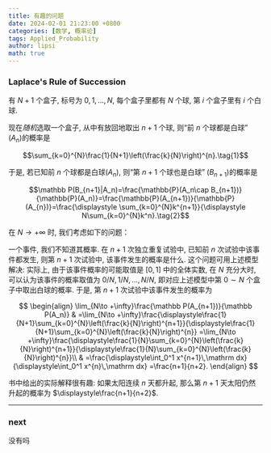 ```yaml
---
title: 有趣的问题
date: 2024-02-01 21:23:00 +0800
categories: [数学, 概率论]
tags: Applied_Probability
author: lipsi
math: true
---
```

### **Laplace's Rule of Succession**
有 $N+1$ 个盒子, 标号为 $0,1,\dots,N$, 每个盒子里都有 $N$ 个球, 第 $i$ 个盒子里有 $i$ 个白球.

现在*随机*选取一个盒子, 从中有放回地取出 $n+1$ 个球, 则“前 $n$ 个球都是白球” ($A_n$)的概率是

$$\sum_{k=0}^{N}\frac{1}{N+1}\left(\frac{k}{N}\right)^{n}.\tag{1}$$

于是, 若已知前 $n$ 个球都是白球($A_n$), 则“第 $n+1$ 个球也是白球” ($B_{n+1}$)的概率是

$$\mathbb P(B_{n+1}|A_n)=\frac{\mathbb{P}(A_n\cap B_{n+1})}{\mathbb{P}(A_n)}=\frac{\mathbb{P}(A_{n+1})}{\mathbb{P}(A_{n})}=\frac{\displaystyle \sum_{k=0}^{N}k^{n+1}}{\displaystyle N\sum_{k=0}^{N}k^n}.\tag{2}$$

在 $N\to +\infty$ 时, 我们考虑如下的问题：

一个事件, 我们不知道其概率. 在 $n+1$ 次独立重复试验中, 已知前 $n$ 次试验中该事件都发生, 则第 $n+1$ 次试验中, 该事件发生的概率是什么. 这个问题可用上述模型解决: 实际上, 由于该事件概率的可能取值是 $[0,1]$ 中的全体实数, 在 $N$ 充分大时, 可以认为该事件的概率取值为 $0/N,1/N,\dots,N/N$, 即对应上述模型中第 $0\sim N$ 个盒子中取出白球的概率. 于是, 第 $n+1$ 次试验中该事件发生的概率为

$$
\begin{align}
\lim_{N\to +\infty}\frac{\mathbb P(A_{n+1})}{\mathbb P(A_n)}
& =\lim_{N\to +\infty}\frac{\displaystyle\frac{1}{N+1}\sum_{k=0}^{N}\left(\frac{k}{N}\right)^{n+1}}{\displaystyle\frac{1}{N+1}\sum_{k=0}^{N}\left(\frac{k}{N}\right)^{n}}
=\lim_{N\to +\infty}\frac{\displaystyle\frac{1}{N}\sum_{k=0}^{N}\left(\frac{k}{N}\right)^{n+1}}{\displaystyle\frac{1}{N}\sum_{k=0}^{N}\left(\frac{k}{N}\right)^{n}}\\
& =\frac{\displaystyle\int_0^1 x^{n+1}\,\mathrm dx}{\displaystyle\int_0^1 x^{n}\,\mathrm dx}
=\frac{n+1}{n+2}.
\end{align}
$$

书中给出的实际解释很有趣: 如果太阳连续 $n$ 天都升起, 那么第 $n+1$ 天太阳仍然升起的概率为 $\displaystyle\frac{n+1}{n+2}$.

---

### next
没有吗
